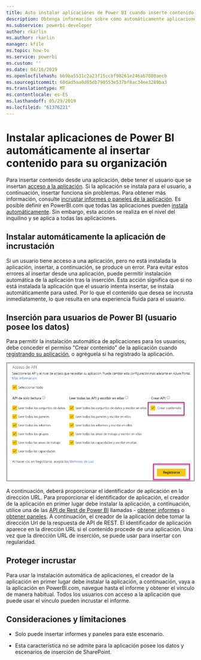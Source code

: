 ```yaml
---
title: Auto instalar aplicaciones de Power BI cuando inserte contenido para su organización
description: Obtenga información sobre cómo automáticamente aplicaciones de instalación de Power BI cuando inserte contenido para su organización.
ms.subservice: powerbi-developer
author: rkarlin
ms.author: rkarlin
manager: kfile
ms.topic: how-to
ms.service: powerbi
ms.custom: ''
ms.date: 04/16/2019
ms.openlocfilehash: bb9ba5531c2a23f15ccbf98261e246ab7080aecb
ms.sourcegitcommit: 60dad5aa0d85db790553e537bf8ac34ee3289ba3
ms.translationtype: MT
ms.contentlocale: es-ES
ms.lasthandoff: 05/29/2019
ms.locfileid: "61376221"
---
```

# <a name="auto-install-power-bi-apps-when-embedding-for-your-organization"></a>Instalar aplicaciones de Power BI automáticamente al insertar contenido para su organización

Para insertar contenido desde una aplicación, debe tener el usuario que se insertan [acceso a la aplicación](../service-create-distribute-apps.md). Si la aplicación se instala para el usuario, a continuación, insertar funciona sin problemas. Para obtener más información, consulte [incrustar informes o paneles de la aplicación](embed-from-apps.md). Es posible definir en PowerBI.com que todas las aplicaciones pueden [instala automáticamente](https://powerbi.microsoft.com/blog/automatically-install-apps/). Sin embargo, esta acción se realiza en el nivel del inquilino y se aplica a todas las aplicaciones.

## <a name="auto-install-app-on-embedding"></a>Instalar automáticamente la aplicación de incrustación

Si un usuario tiene acceso a una aplicación, pero no está instalada la aplicación, insertar, a continuación, se produce un error. Para evitar estos errores al insertar desde una aplicación, puede permitir instalación automática de la aplicación tras la inserción. Esta acción significa que si no está instalada la aplicación que el usuario intenta insertar, se instala automáticamente para usted. Por lo que el contenido que desea se incrusta inmediatamente, lo que resulta en una experiencia fluida para el usuario.

## <a name="embed-for-power-bi-users-user-owns-data"></a>Inserción para usuarios de Power BI (usuario posee los datos)

Para permitir la instalación automática de aplicaciones para los usuarios, debe conceder el permiso "Crear contenido" de la aplicación cuando [registrando su aplicación](register-app.md#register-with-the-power-bi-application-registration-tool), o agréguela si ha registrado la aplicación.

![Aplicación de registro crea contenido](media/embed-auto-install-app/register-app-create-content.png)

A continuación, deberá proporcionar el identificador de aplicación en la dirección URL. Para proporcionar el identificador de aplicación, el creador de la aplicación en primer lugar debe instalar la aplicación, a continuación, utilice una de las [API de Rest de Power BI](https://docs.microsoft.com/rest/api/power-bi/) llamadas - [obtener informes](https://docs.microsoft.com/rest/api/power-bi/reports/getreports) o [obtener paneles](https://docs.microsoft.com/rest/api/power-bi/dashboards/getdashboards). A continuación, el creador de la aplicación debe tomar la dirección Url de la respuesta de API de REST. El identificador de aplicación aparece en la dirección URL si el contenido procede de una aplicación.  Una vez que la dirección URL de inserción, se puede usar para insertar con regularidad.

## <a name="secure-embed"></a>Proteger incrustar

Para usar la instalación automática de aplicaciones, el creador de la aplicación en primer lugar debe instalar la aplicación, a continuación, vaya a la aplicación en PowerBI.com, navegue hasta el informe y obtener el vínculo de manera habitual. Todos los usuarios con acceso a la aplicación que puede usar el vínculo pueden incrustar el informe.

## <a name="considerations-and-limitations"></a>Consideraciones y limitaciones

* Solo puede insertar informes y paneles para este escenario.

* Esta característica no se admite para la aplicación posee los datos y escenarios de inserción de SharePoint.